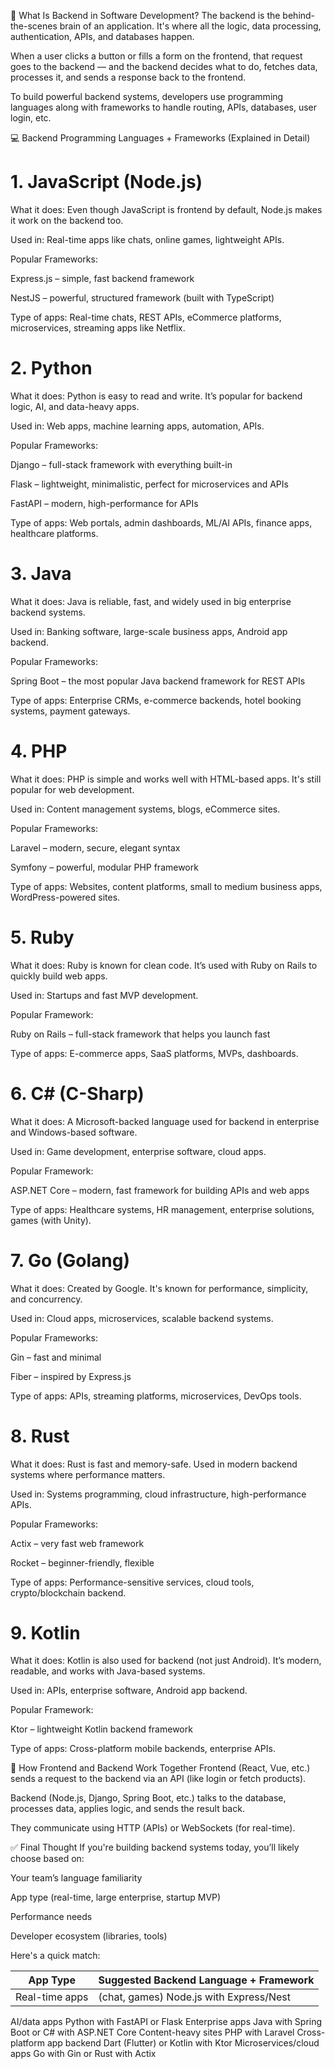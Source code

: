 🧠 What Is Backend in Software Development?
The backend is the behind-the-scenes brain of an application. It's where all the logic, data processing, authentication, APIs, and databases happen.

When a user clicks a button or fills a form on the frontend, that request goes to the backend — and the backend decides what to do, fetches data, processes it, and sends a response back to the frontend.

To build powerful backend systems, developers use programming languages along with frameworks to handle routing, APIs, databases, user login, etc.

💻 Backend Programming Languages + Frameworks (Explained in Detail)
# 1. JavaScript (Node.js)
What it does: Even though JavaScript is frontend by default, Node.js makes it work on the backend too.

Used in: Real-time apps like chats, online games, lightweight APIs.

Popular Frameworks:

Express.js – simple, fast backend framework

NestJS – powerful, structured framework (built with TypeScript)

Type of apps: Real-time chats, REST APIs, eCommerce platforms, microservices, streaming apps like Netflix.

# 2. Python
What it does: Python is easy to read and write. It’s popular for backend logic, AI, and data-heavy apps.

Used in: Web apps, machine learning apps, automation, APIs.

Popular Frameworks:

Django – full-stack framework with everything built-in

Flask – lightweight, minimalistic, perfect for microservices and APIs

FastAPI – modern, high-performance for APIs

Type of apps: Web portals, admin dashboards, ML/AI APIs, finance apps, healthcare platforms.

#  3. Java
What it does: Java is reliable, fast, and widely used in big enterprise backend systems.

Used in: Banking software, large-scale business apps, Android app backend.

Popular Frameworks:

Spring Boot – the most popular Java backend framework for REST APIs

Type of apps: Enterprise CRMs, e-commerce backends, hotel booking systems, payment gateways.

# 4. PHP
What it does: PHP is simple and works well with HTML-based apps. It's still popular for web development.

Used in: Content management systems, blogs, eCommerce sites.

Popular Frameworks:

Laravel – modern, secure, elegant syntax

Symfony – powerful, modular PHP framework

Type of apps: Websites, content platforms, small to medium business apps, WordPress-powered sites.

# 5. Ruby
What it does: Ruby is known for clean code. It’s used with Ruby on Rails to quickly build web apps.

Used in: Startups and fast MVP development.

Popular Framework:

Ruby on Rails – full-stack framework that helps you launch fast

Type of apps: E-commerce apps, SaaS platforms, MVPs, dashboards.

# 6. C# (C-Sharp)
What it does: A Microsoft-backed language used for backend in enterprise and Windows-based software.

Used in: Game development, enterprise software, cloud apps.

Popular Framework:

ASP.NET Core – modern, fast framework for building APIs and web apps

Type of apps: Healthcare systems, HR management, enterprise solutions, games (with Unity).

# 7. Go (Golang)
What it does: Created by Google. It's known for performance, simplicity, and concurrency.

Used in: Cloud apps, microservices, scalable backend systems.

Popular Frameworks:

Gin – fast and minimal

Fiber – inspired by Express.js

Type of apps: APIs, streaming platforms, microservices, DevOps tools.

# 8. Rust
What it does: Rust is fast and memory-safe. Used in modern backend systems where performance matters.

Used in: Systems programming, cloud infrastructure, high-performance APIs.

Popular Frameworks:

Actix – very fast web framework

Rocket – beginner-friendly, flexible

Type of apps: Performance-sensitive services, cloud tools, crypto/blockchain backend.

# 9. Kotlin
What it does: Kotlin is also used for backend (not just Android). It’s modern, readable, and works with Java-based systems.

Used in: APIs, enterprise software, Android app backend.

Popular Framework:

Ktor – lightweight Kotlin backend framework

Type of apps: Cross-platform mobile backends, enterprise APIs.

🔄 How Frontend and Backend Work Together
Frontend (React, Vue, etc.) sends a request to the backend via an API (like login or fetch products).

Backend (Node.js, Django, Spring Boot, etc.) talks to the database, processes data, applies logic, and sends the result back.

They communicate using HTTP (APIs) or WebSockets (for real-time).

✅ Final Thought
If you're building backend systems today, you’ll likely choose based on:

Your team’s language familiarity

App type (real-time, large enterprise, startup MVP)

Performance needs

Developer ecosystem (libraries, tools)

Here's a quick match:

| App Type | 	Suggested Backend Language + Framework |
|--------- | --------------------------------------|
| Real-time apps | (chat, games)	Node.js with Express/Nest |
AI/data apps	Python with FastAPI or Flask
Enterprise apps	Java with Spring Boot or C# with ASP.NET Core
Content-heavy sites	PHP with Laravel
Cross-platform app backend	Dart (Flutter) or Kotlin with Ktor
Microservices/cloud apps	Go with Gin or Rust with Actix
